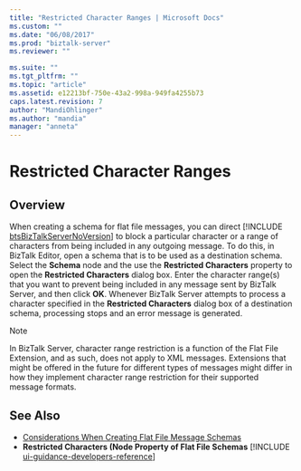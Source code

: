 ```yaml
---
title: "Restricted Character Ranges | Microsoft Docs"
ms.custom: ""
ms.date: "06/08/2017"
ms.prod: "biztalk-server"
ms.reviewer: ""

ms.suite: ""
ms.tgt_pltfrm: ""
ms.topic: "article"
ms.assetid: e12213bf-750e-43a2-998a-949fa4255b73
caps.latest.revision: 7
author: "MandiOhlinger"
ms.author: "mandia"
manager: "anneta"
---
```

# Restricted Character Ranges

## Overview
When creating a schema for flat file messages, you can direct [!INCLUDE [btsBizTalkServerNoVersion](../includes/btsbiztalkservernoversion-md.md)] to block a particular character or a range of characters from being included in any outgoing message. To do this, in BizTalk Editor, open a schema that is to be used as a destination schema. Select the <strong>Schema</strong> node and the use the <strong>Restricted Characters</strong> property to open the <strong>Restricted Characters</strong> dialog box. Enter the character range(s) that you want to prevent being included in any message sent by BizTalk Server, and then click <strong>OK</strong>. Whenever BizTalk Server attempts to process a character specified in the <strong>Restricted Characters</strong> dialog box of a destination schema, processing stops and an error message is generated.  

> [!NOTE]
>  In BizTalk Server, character range restriction is a function of the Flat File Extension, and as such, does not apply to XML messages. Extensions that might be offered in the future for different types of messages might differ in how they implement character range restriction for their supported message formats.  

## See Also  
- [Considerations When Creating Flat File Message Schemas](../core/considerations-when-creating-flat-file-message-schemas.md)   
- <strong>Restricted Characters (Node Property of Flat File Schemas</strong> [!INCLUDE [ui-guidance-developers-reference](../includes/ui-guidance-developers-reference.md)]
